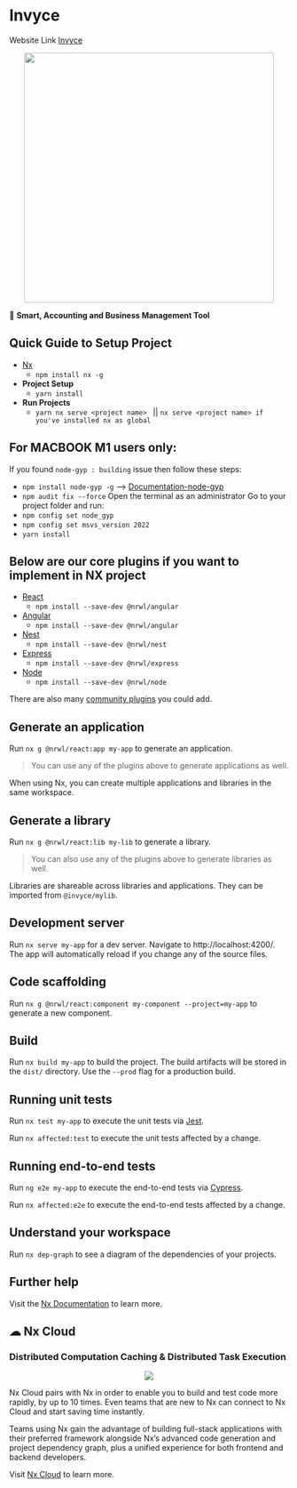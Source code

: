 # Invyce

Website Link [Invyce](https://invyce.com/)

<p style="text-align: center;"><img src="https://invyce.com/wp-content/uploads/2021/05/invyce-logo2.png" width="450"></p>

🔎 **Smart, Accounting and Business Management Tool**

## Quick Guide to Setup Project


- [Nx](https://nx.dev/getting-started/nx-setup)
  - `npm install nx -g`
- **Project Setup**
  - `yarn install`
- **Run Projects**
  - `yarn nx serve <project name> ` || `nx serve <project name> if you've installed nx as global`

## For MACBOOK M1 users only:
 
 If you found `node-gyp : building` issue then follow these steps:

- `npm install node-gyp -g`  --> [Documentation-node-gyp](https://www.npmjs.com/package/node-gyp)
- `npm audit fix --force`
  Open the terminal as an administrator
  Go to your project folder and run:
- `npm config set node_gyp`
- `npm config set msvs_version 2022`
- `yarn install`




## Below are our core plugins if you want to implement in NX project

- [React](https://reactjs.org)
  - `npm install --save-dev @nrwl/angular`
- [Angular](https://angular.io)
  - `npm install --save-dev @nrwl/angular`
- [Nest](https://nestjs.com)
  - `npm install --save-dev @nrwl/nest`
- [Express](https://expressjs.com)
  - `npm install --save-dev @nrwl/express`
- [Node](https://nodejs.org)
  - `npm install --save-dev @nrwl/node`

There are also many [community plugins](https://nx.dev/community) you could add.

## Generate an application 

Run `nx g @nrwl/react:app my-app` to generate an application.

> You can use any of the plugins above to generate applications as well.

When using Nx, you can create multiple applications and libraries in the same workspace.

## Generate a library

Run `nx g @nrwl/react:lib my-lib` to generate a library.

> You can also use any of the plugins above to generate libraries as well.

Libraries are shareable across libraries and applications. They can be imported from `@invyce/mylib`.

## Development server

Run `nx serve my-app` for a dev server. Navigate to http://localhost:4200/. The app will automatically reload if you change any of the source files.

## Code scaffolding

Run `nx g @nrwl/react:component my-component --project=my-app` to generate a new component.

## Build

Run `nx build my-app` to build the project. The build artifacts will be stored in the `dist/` directory. Use the `--prod` flag for a production build.

## Running unit tests

Run `nx test my-app` to execute the unit tests via [Jest](https://jestjs.io).

Run `nx affected:test` to execute the unit tests affected by a change.

## Running end-to-end tests

Run `ng e2e my-app` to execute the end-to-end tests via [Cypress](https://www.cypress.io).

Run `nx affected:e2e` to execute the end-to-end tests affected by a change.

## Understand your workspace

Run `nx dep-graph` to see a diagram of the dependencies of your projects.

## Further help

Visit the [Nx Documentation](https://nx.dev) to learn more.

## ☁ Nx Cloud

### Distributed Computation Caching & Distributed Task Execution

<p style="text-align: center;"><img src="https://raw.githubusercontent.com/nrwl/nx/master/images/nx-cloud-card.png"></p>

Nx Cloud pairs with Nx in order to enable you to build and test code more rapidly, by up to 10 times. Even teams that are new to Nx can connect to Nx Cloud and start saving time instantly.

Teams using Nx gain the advantage of building full-stack applications with their preferred framework alongside Nx’s advanced code generation and project dependency graph, plus a unified experience for both frontend and backend developers.

Visit [Nx Cloud](https://nx.app/) to learn more.

